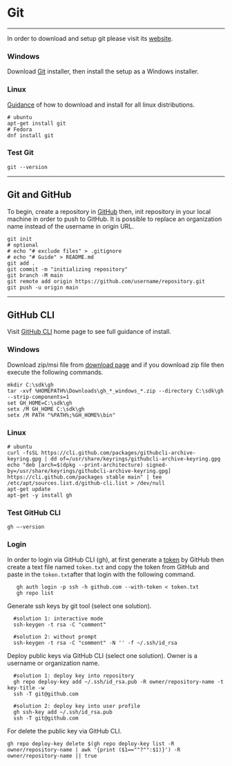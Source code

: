 # Git

---

In order to download and setup git please visit its [website](https://git-scm.com).

### Windows

Download [Git](https://git-scm.com/download/win) installer, then install the setup as a Windows installer.

### Linux

[Guidance](https://git-scm.com/download/linux) of how to download and install for all linux distributions.

```shell
# ubuntu
apt-get install git
# Fedora
dnf install git
```

### Test Git

```shell
git --version
```

---

## Git and GitHub

To begin, create a repository in [GitHub](https://github.com) then, init repository in your local machine in order to
push to GitHub. It is possible to replace an organization name instead of the username in origin URL.

```shell
git init
# optional
# echo "# exclude files" > .gitignore
# echo "# Guide" > README.md
git add .
git commit -m "initializing repository"
git branch -M main
git remote add origin https://github.com/username/repository.git
git push -u origin main
```

---

## GitHub CLI

Visit [GitHub CLI](https://github.com/cli/cli) home page to see full guidance of install.

### Windows

<p align="justify">

Download zip/msi file from [download page](https://github.com/cli/cli/releases) and if you download zip file then
execute the following commands.

</p>

```shell
mkdir C:\sdk\gh
tar -xvf %HOMEPATH%\Downloads\gh_*_windows_*.zip --directory C:\sdk\gh --strip-components=1
set GH_HOME=C:\sdk\gh
setx /M GH_HOME C:\sdk\gh
setx /M PATH "%PATH%;%GH_HOME%\bin"
```

### Linux

```shell
# ubuntu
curl -fsSL https://cli.github.com/packages/githubcli-archive-keyring.gpg | dd of=/usr/share/keyrings/githubcli-archive-keyring.gpg
echo "deb [arch=$(dpkg --print-architecture) signed-by=/usr/share/keyrings/githubcli-archive-keyring.gpg] https://cli.github.com/packages stable main" | tee /etc/apt/sources.list.d/github-cli.list > /dev/null
apt-get update
apt-get -y install gh
```

### Test GitHub CLI

```shell
gh –-version
```

### Login

<p align="justify">

In order to login via GitHub CLI (gh), at first generate a
[token](https://docs.github.com/en/authentication/keeping-your-account-and-data-secure/creating-a-personal-access-token)
by GitHub then create a text file named `token.txt` and copy the token from GitHub and paste in the `token.txt`after
that login with the following command.

</p>

```shell
   gh auth login -p ssh -h github.com --with-token < token.txt
   gh repo list
```

Generate ssh keys by git tool (select one solution).

```shell
  #solution 1: interactive mode
  ssh-keygen -t rsa -C "comment"
```

```shell
  #solution 2: without prompt
  ssh-keygen -t rsa -C "comment" -N '' -f ~/.ssh/id_rsa
```

Deploy public keys via GitHub CLI (select one solution). Owner is a username or organization name.

```shell
  #solution 1: deploy key into repository
  gh repo deploy-key add ~/.ssh/id_rsa.pub -R owner/repository-name -t key-title -w
  ssh -T git@github.com
```

```shell
  #solution 2: deploy key into user profile
  gh ssh-key add ~/.ssh/id_rsa.pub
  ssh -T git@github.com
```

For delete the public key via GitHub CLI.

```shell
gh repo deploy-key delete $(gh repo deploy-key list -R owner/repository-name | awk '{print ($1==""?"":$1)}') -R owner/repository-name || true

```

